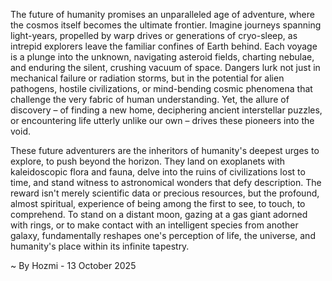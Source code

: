 
The future of humanity promises an unparalleled age of adventure, where the cosmos itself becomes the ultimate frontier. Imagine journeys spanning light-years, propelled by warp drives or generations of cryo-sleep, as intrepid explorers leave the familiar confines of Earth behind. Each voyage is a plunge into the unknown, navigating asteroid fields, charting nebulae, and enduring the silent, crushing vacuum of space. Dangers lurk not just in mechanical failure or radiation storms, but in the potential for alien pathogens, hostile civilizations, or mind-bending cosmic phenomena that challenge the very fabric of human understanding. Yet, the allure of discovery – of finding a new home, deciphering ancient interstellar puzzles, or encountering life utterly unlike our own – drives these pioneers into the void.

These future adventurers are the inheritors of humanity's deepest urges to explore, to push beyond the horizon. They land on exoplanets with kaleidoscopic flora and fauna, delve into the ruins of civilizations lost to time, and stand witness to astronomical wonders that defy description. The reward isn't merely scientific data or precious resources, but the profound, almost spiritual, experience of being among the first to see, to touch, to comprehend. To stand on a distant moon, gazing at a gas giant adorned with rings, or to make contact with an intelligent species from another galaxy, fundamentally reshapes one's perception of life, the universe, and humanity's place within its infinite tapestry.

~ By Hozmi - 13 October 2025

